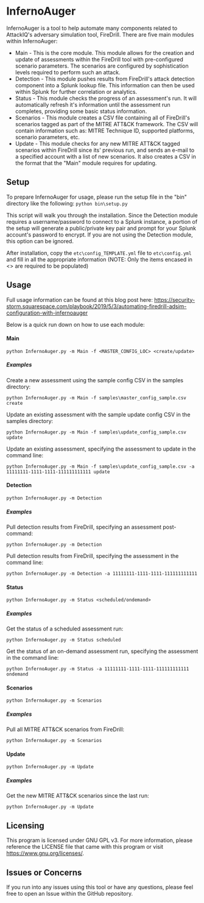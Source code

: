 # InfernoAuger

InfernoAuger is a tool to help automate many components related to AttackIQ's adversary simulation tool, FireDrill. There are five main modules within InfernoAuger:

 * Main - This is the core module. This module allows for the creation and update of assessments within the FireDrill tool with pre-configured scenario parameters. The scenarios are configured by sophistication levels required to perform such an attack.
 * Detection - This module pushes results from FireDrill's attack detection component into a Splunk lookup file. This information can then be used within Splunk for further correlation or analytics.
 * Status - This module checks the progress of an assessment's run. It will automatically refresh it's information until the assessment run completes, providing some basic status information.
 * Scenarios - This module creates a CSV file containing all of FireDrill's scenarios tagged as part of the MITRE ATT&CK framework. The CSV will contain information such as: MITRE Technique ID, supported platforms, scenario parameters, etc.
 * Update - This module checks for any new MITRE ATT&CK tagged scenarios within FireDrill since its' previous run, and sends an e-mail to a specified account with a list of new scenarios. It also creates a CSV in the format that the "Main" module requires for updating.
 
 Setup
 -----
 To prepare InfernoAuger for usage, please run the setup file in the "bin" directory like the following: `python bin\setup.py`
 
 This script will walk you through the installation. Since the Detection module requires a username/password to connect to a Splunk instance,
 a portion of the setup will generate a public/private key pair and prompt for your Splunk account's password to encrypt. If you are not using 
 the Detection module, this option can be ignored.
 
 After installation, copy the `etc\config_TEMPLATE.yml` file to `etc\config.yml` and fill in all the appropriate information (NOTE: Only the items encased in <> are required to be populated)
 
 Usage
 -----
 Full usage information can be found at this blog post here: https://security-storm.squarespace.com/playbook/2019/5/3/automating-firedrill-adsim-configuration-with-infernoauger
 
 Below is a quick run down on how to use each module:
 
 #### Main
 `python InfernoAuger.py -m Main -f <MASTER_CONFIG_LOC> <create/update>`

##### Examples
 Create a new assessment using the sample config CSV in the samples directory:
 
 `python InfernoAuger.py -m Main -f samples\master_config_sample.csv create`
 
 Update an existing assessment with the sample update config CSV in the samples directory:
 
 `python InfernoAuger.py -m Main -f samples\update_config_sample.csv update`
 
 Update an existing assessment, specifying the assessment to update in the command line:
 
 `python InfernoAuger.py -m Main -f samples\update_config_sample.csv -a 11111111-1111-1111-111111111111 update`
 
 #### Detection
 `python InfernoAuger.py -m Detection`
 
 ##### Examples
 
 Pull detection results from FireDrill, specifying an assessment post-command:
 
 `python InfernoAuger.py -m Detection`
 
 Pull detection results from FireDrill, specifying the assessment in the command line:
 
 `python InfernoAuger.py -m Detection -a 11111111-1111-1111-111111111111`
 
 #### Status
 `python InfernoAuger.py -m Status <scheduled/ondemand>`
 
 ##### Examples
 
 Get the status of a scheduled assessment run:
 
 `python InfernoAuger.py -m Status scheduled`
 
 Get the status of an on-demand assessment run, specifying the assessment in the command line:
 
 `python InfernoAuger.py -m Status -a 11111111-1111-1111-111111111111 ondemand`
 
 #### Scenarios
 
 `python InfernoAuger.py -m Scenarios`
 
 ##### Examples
 
 Pull all MITRE ATT&CK scenarios from FireDrill:
 
 `python InfernoAuger.py -m Scenarios`
 
 #### Update
 
 `python InfernoAuger.py -m Update`
 
 ##### Examples
 
 Get the new MITRE ATT&CK scenarios since the last run:
 
 `python InfernoAuger.py -m Update`
 
 Licensing
 ---------
 This program is licensed under GNU GPL v3. For more information, please reference the LICENSE file that came with this program or visit https://www.gnu.org/licenses/.
 
 Issues or Concerns
 ------------------
 If you run into any issues using this tool or have any questions, please feel free to open an Issue within the GitHub repository.